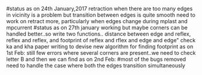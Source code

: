 #status as on 24th January,2017
retraction when there are too many edges in vicinity is a problem
but transition between edges is quite smooth
need to work on retract more, particularly when edges change during mplast and mpcurrent
#status as on 27th january
working but maybe corners can be handled better..so write two functions..
distance between edge and reflex, reflex and reflex, and footprint of reflex and rflex and edge and edge"
check ka and kha
paper writing to devise new algorithm for finding footprint
as on 1st Feb:
still few errors where several corners are present..we need to check letter B
and then we can find
as on 2nd Feb:
#most of the bugs removed
need to handle the case where both the edges transition simultaneously

